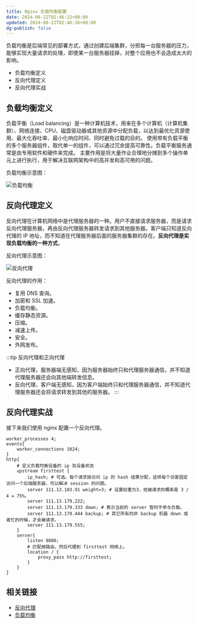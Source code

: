 ```yaml
---
title: Nginx 负载均衡配置
date: 2024-08-22T02:46:22+08:00
updated: 2024-08-22T02:46:26+08:00
dg-publish: false
---
```


负载均衡是后端常见的部署方式，通过创建后端集群，分担每一台服务器的压力，能够实现大量请求的处理，即使某一台服务器挂掉，对整个应用也不会造成太大的影响。

- 负载均衡定义
- 反向代理定义
- 反向代理实战

## 负载均衡定义

负载平衡（Load balancing）是一种计算机技术，用来在多个计算机（计算机集群）、网络连接、CPU、磁盘驱动器或其他资源中分配负载，以达到最优化资源使用、最大化吞吐率、最小化响应时间、同时避免过载的目的。 使用带有负载平衡的多个服务器组件，取代单一的组件，可以通过冗余提高可靠性。负载平衡服务通常是由专用软件和硬件来完成。 主要作用是将大量作业合理地分摊到多个操作单元上进行执行，用于解决互联网架构中的高并发和高可用的问题。

负载均衡示意图：

![负载均衡](https://mengsixing.github.io/blog/operation-nginx-load-balancing-loadBalancing.png)

## 反向代理定义

反向代理在计算机网络中是代理服务器的一种。用户不直接请求服务器，而是请求反向代理服务器，再由反向代理服务器转发请求到其他服务器。客户端只知道反向代理的 IP 地址，而不知道在代理服务器后面的服务器集群的存在。**反向代理是实现负载均衡的一种方式**。

反向代理示意图：

![反向代理](https://mengsixing.github.io/blog/operation-nginx-load-balancing-reverseProxy.png)

反向代理的作用：

- 复用 DNS 查询。
- 加密和 SSL 加速。
- 负载均衡。
- 缓存静态资源。
- 压缩。
- 减速上传。
- 安全。
- 外网发布。

:::tip 反向代理和正向代理

- 正向代理，服务器端无感知，因为服务器始终只和代理服务器通信，并不知道代理服务器还会向其他端转发信息。
- 反向代理，客户端无感知，因为客户端始终只和代理服务器通信，并不知道代理服务器还会将请求转发到其他的服务器。
	:::

## 反向代理实战

接下来我们使用 nginx 配置一个反向代理。

```nginx
worker_processes 4;
events{
    worker_connections 1024;
}
http{
    # 定义负载均衡设备的 ip 及设备状态
    upstream firsttest {
        ip_hash; # 可选。每个请求按访问 ip 的 hash 结果分配，这样每个访客固定访问一个后端服务器，可以解决 session 的问题。
        server 111.13.103.91 weight=3; # 设置权重为3，他被请求的概率是 3 / 4 = 75%。
        server 111.13.179.222;
        server 111.13.179.333 down; # 表示当前的 server 暂时不参与负载。
        server 111.13.179.444 backup; # 其它所有的非 backup 机器 down 或者忙的时候，才会被请求。
        server 111.13.179.555;
    }
    server{
        listen 8080;
        # 匹配根路由，然后代理到 firsttest 网络上。
        location / {
            proxy_pass http://firsttest;
        }
    }
}
```

## 相关链接

- [反向代理](https://zh.wikipedia.org/wiki/%E5%8F%8D%E5%90%91%E4%BB%A3%E7%90%86)
- [负载均衡](https://zh.wikipedia.org/wiki/%E8%B4%9F%E8%BD%BD%E5%9D%87%E8%A1%A1)

